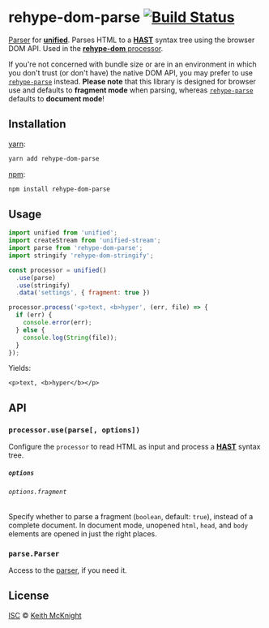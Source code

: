 # rehype-dom-parse [![Build Status][travis-badge]][travis]

[Parser][] for [**unified**][unified]. Parses HTML to a [**HAST**][hast] syntax tree using the
browser DOM API. Used in the [**rehype-dom** processor][processor].

If you're not concerned with bundle size or are in an environment in which you don't trust (or don't
have) the native DOM API, you may prefer to use [`rehype-parse`][rehype-parse] instead.
**Please note** that this library is designed for browser use and defaults to **fragment mode** when
parsing, whereas [`rehype-parse`][rehype-parse] defaults to **document mode**!

## Installation

[yarn][]:

```bash
yarn add rehype-dom-parse
```

[npm][]:

```bash
npm install rehype-dom-parse
```

## Usage

```js
import unified from 'unified';
import createStream from 'unified-stream';
import parse from 'rehype-dom-parse';
import stringify 'rehype-dom-stringify';

const processor = unified()
  .use(parse)
  .use(stringify)
  .data('settings', { fragment: true })

processor.process('<p>text, <b>hyper', (err, file) => {
  if (err) {
    console.error(err);
  } else {
    console.log(String(file));
  }
});
```

Yields:

```
<p>text, <b>hyper</b></p>
```

## API

### `processor.use(parse[, options])`

Configure the `processor` to read HTML as input and process a
[**HAST**][hast] syntax tree.

##### `options`

###### `options.fragment`

Specify whether to parse a fragment (`boolean`, default: `true`), instead of a complete document.
In document mode, unopened `html`, `head`, and `body` elements are opened in just the right places.

### `parse.Parser`

Access to the [parser][], if you need it.

## License

[ISC][license] © [Keith McKnight][author]

<!-- Definitions -->

[travis-badge]: https://img.shields.io/travis/kmck/rehype-dom.svg

[travis]: https://travis-ci.org/kmck/rehype-dom

[yarn]: https://yarnpkg.com/lang/en/docs/install

[npm]: https://docs.npmjs.com/cli/install

[license]: https://github.com/kmck/rehype-dom/blob/master/license

[author]: https://keith.mcknig.ht

[unified]: https://github.com/unifiedjs/unified

[processor]: https://github.com/rehypejs/rehype/blob/master/packages/rehype

[parser]: https://github.com/unifiedjs/unified#processorparser

[hast]: https://github.com/syntax-tree/hast

[rehype-parse]: https://github.com/rehypejs/rehype/tree/master/packages/rehype-parse
